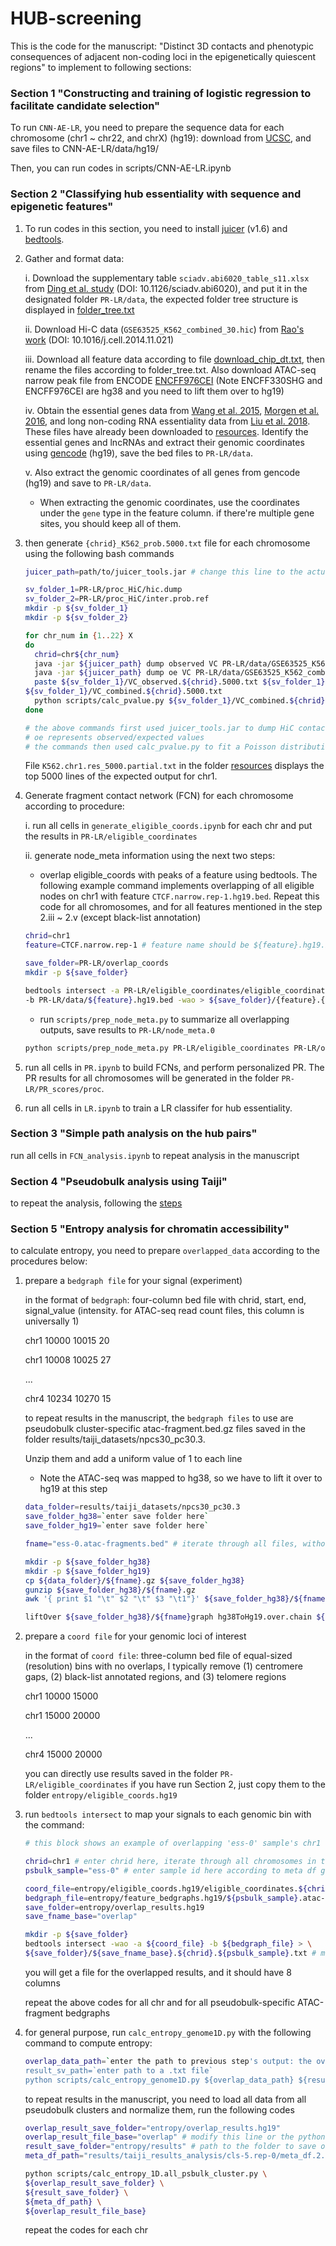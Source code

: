 # HUB-screening

This is the code for the manuscript: "Distinct 3D contacts and phenotypic consequences of adjacent non-coding loci in the epigenetically quiescent regions" to implement to following sections:

### Section 1 "Constructing and training of logistic regression to facilitate candidate selection"

To run `CNN-AE-LR`, you need to prepare the sequence data for each chromosome (chr1 ~ chr22, and chrX) (hg19): download from [UCSC](https://hgdownload.soe.ucsc.edu/goldenPath/hg19/chromosomes/), and save files to CNN-AE-LR/data/hg19/

Then, you can run codes in scripts/CNN-AE-LR.ipynb


### Section 2 "Classifying hub essentiality with sequence and epigenetic features"

1. To run codes in this section, you need to install [juicer](https://github.com/aidenlab/juicer) (v1.6) and [bedtools](https://bedtools.readthedocs.io/en/latest/index.html).

2. Gather and format data:
   
	i. Download the supplementary table `sciadv.abi6020_table_s11.xlsx` from [Ding et al. study](https://www.science.org/doi/10.1126/sciadv.abi6020) (DOI: 10.1126/sciadv.abi6020), and put it in the designated folder `PR-LR/data`, the expected folder tree structure is displayed in [folder_tree.txt](https://github.com/yyaoisgood2021/HUB-screening/blob/main/folder_tree.txt)
	
 	ii. Download Hi-C data (`GSE63525_K562_combined_30.hic`) from [Rao's work](https://www.cell.com/fulltext/S0092-8674(14)01497-4) (DOI: 10.1016/j.cell.2014.11.021)

	iii. Download all feature data according to file [download_chip_dt.txt](https://github.com/yyaoisgood2021/HUB-screening/blob/main/resources/download_chip_dt.txt), then rename the files according to folder_tree.txt. Also download ATAC-seq narrow peak file from ENCODE [ENCFF976CEI](https://www.encodeproject.org/files/ENCFF976CEI/) (Note ENCFF330SHG and ENCFF976CEI are hg38 and you need to lift them over to hg19)

	iv. Obtain the essential genes data from [Wang et al. 2015](https://www.science.org/doi/10.1126/science.aac7041), [Morgen et al. 2016](https://www.nature.com/articles/nbt.3567), and long non-coding RNA essentiality data from [Liu et al. 2018](https://www.nature.com/articles/nbt.4283). These files have already been downloaded to [resources](https://github.com/yyaoisgood2021/HUB-screening/tree/main/resources). Identify the essential genes and lncRNAs and extract their genomic coordinates using [gencode](https://www.gencodegenes.org/human/release_19.html) (hg19), save the bed files to `PR-LR/data`.

	v. Also extract the genomic coordinates of all genes from gencode (hg19) and save to `PR-LR/data`.

	* When extracting the genomic coordinates, use the coordinates under the `gene` type in the feature column. if there're multiple gene sites, you should keep all of them.

4. then generate `{chrid}_K562_prob.5000.txt` file for each chromosome using the following bash commands

   ```bash
   juicer_path=path/to/juicer_tools.jar # change this line to the actual path to juicer_tools.jar

   sv_folder_1=PR-LR/proc_HiC/hic.dump
   sv_folder_2=PR-LR/proc_HiC/inter.prob.ref
   mkdir -p ${sv_folder_1}
   mkdir -p ${sv_folder_2}

   for chr_num in {1..22} X
   do
     chrid=chr${chr_num}
     java -jar ${juicer_path} dump observed VC PR-LR/data/GSE63525_K562_combined_30.hic ${chrid} ${chrid} BP 5000 ${sv_folder_1}/VC_observed.${chrid}.5000.txt
     java -jar ${juicer_path} dump oe VC PR-LR/data/GSE63525_K562_combined_30.hic ${chrid} ${chrid} BP 5000 ${sv_folder_1}/VC_oe.${chrid}.5000.txt
     paste ${sv_folder_1}/VC_observed.${chrid}.5000.txt ${sv_folder_1}/VC_oe.${chrid}.5000.txt | awk '{print $1 "\t" $2 "\t" $3 "\t" $6 "\t" $3 / $6}' > 
   ${sv_folder_1}/VC_combined.${chrid}.5000.txt
     python scripts/calc_pvalue.py ${sv_folder_1}/VC_combined.${chrid}.5000.txt ${sv_folder_2}/${chrid}_K562_prob.5000.txt
   done

   # the above commands first used juicer_tools.jar to dump HiC contact map to {sv_folder_1}, using VC normalization, on a resolution of 5000, on each {chrid}
   # oe represents observed/expected values
   # the commands then used calc_pvalue.py to fit a Poisson distribution to derive a p-value for each interaction on each {chrid}
   ```
   File `K562.chr1.res_5000.partial.txt` in the folder [resources](https://github.com/yyaoisgood2021/HUB-screening/tree/main/resources) displays the top 5000 lines of the expected output for chr1.

5. Generate fragment contact network (FCN) for each chromosome according to procedure:

	i. run all cells in `generate_eligible_coords.ipynb` for each chr and put the results in `PR-LR/eligible_coordinates`

 	ii. generate node_meta information using the next two steps:

 	* overlap eligible_coords with peaks of a feature using bedtools. The following example command implements overlapping of all eligible nodes on chr1 with feature `CTCF.narrow.rep-1.hg19.bed`. Repeat this code for all chromosomes, and for all features mentioned in the step 2.iii ~ 2.v (except black-list annotation)

	```bash
	chrid=chr1
	feature=CTCF.narrow.rep-1 # feature name should be ${feature}.hg19.bed
	
	save_folder=PR-LR/overlap_coords
	mkdir -p ${save_folder}
	
	bedtools intersect -a PR-LR/eligible_coordinates/eligible_coordinates.${chrid}.hg19.bed \
	-b PR-LR/data/${feature}.hg19.bed -wao > ${save_folder}/{feature}.{chrid}.bed
	```

	* run `scripts/prep_node_meta.py` to summarize all overlapping outputs, save results to `PR-LR/node_meta.0`
	```bash
 	python scripts/prep_node_meta.py PR-LR/eligible_coordinates PR-LR/overlap_coords PR-LR/node_meta.0
 	```
 
6. run all cells in `PR.ipynb` to build FCNs, and perform personalized PR. The PR results for all chromosomes will be generated in the folder `PR-LR/PR_scores/proc`. 

7. run all cells in `LR.ipynb` to train a LR classifer for hub essentiality. 

### Section 3 "Simple path analysis on the hub pairs"

run all cells in `FCN_analysis.ipynb` to repeat analysis in the manuscript

### Section 4 "Pseudobulk analysis using Taiji"

to repeat the analysis, following the [steps](https://github.com/yyaoisgood2021/HUB-screening/blob/main/scripts/taiji)


### Section 5 "Entropy analysis for chromatin accessibility"

to calculate entropy, you need to prepare `overlapped_data` according to the procedures below: 

1. prepare a `bedgraph file` for your signal (experiment)

   in the format of `bedgraph`: four-column bed file with chrid, start, end, signal_value (intensity. for ATAC-seq read count files, this column is universally 1)
    
   chr1 10000 10015 20
   
   chr1 10008 10025 27

   ...

   chr4 10234 10270 15

   to repeat results in the manuscript, the `bedgraph files` to use are pseudobulk cluster-specific atac-fragment.bed.gz files saved in the folder results/taiji_datasets/npcs30_pc30.3.

   Unzip them and add a uniform value of 1 to each line

   * Note the ATAC-seq was mapped to hg38, so we have to lift it over to hg19 at this step

   ```bash
   data_folder=results/taiji_datasets/npcs30_pc30.3
   save_folder_hg38=`enter save folder here`
   save_folder_hg19=`enter save folder here`
   
   fname="ess-0.atac-fragments.bed" # iterate through all files, without gz suffix

   mkdir -p ${save_folder_hg38}
   mkdir -p ${save_folder_hg19}
   cp ${data_folder}/${fname}.gz ${save_folder_hg38}
   gunzip ${save_folder_hg38}/${fname}.gz
   awk '{ print $1 "\t" $2 "\t" $3 "\t1"}' ${save_folder_hg38}/${fname} > ${save_folder_hg38}/${fname}graph

   liftOver ${save_folder_hg38}/${fname}graph hg38ToHg19.over.chain ${save_folder_hg19}/${fname}graph $save_folder_hg19/${fname}.unMapped
   ```
   
2. prepare a `coord file` for your genomic loci of interest

   in the format of `coord file`: three-column bed file of equal-sized (resolution) bins with no overlaps, I typically remove (1) centromere gaps, (2) black-list annotated regions, and (3) telomere regions

   chr1 10000 15000 

   chr1 15000 20000 

   ...

   chr4 15000 20000

   you can directly use results saved in the folder `PR-LR/eligible_coordinates` if you have run Section 2, just copy them to the folder `entropy/eligible_coords.hg19`

3. run `bedtools intersect` to map your signals to each genomic bin with the command:
   ```bash
   # this block shows an example of overlapping 'ess-0' sample's chr1

   chrid=chr1 # enter chrid here, iterate through all chromosomes in the folder
   psbulk_sample="ess-0" # enter sample id here according to meta df generated in the Taiji part, iterate through all samples in the folder, skip WT
   
   coord_file=entropy/eligible_coords.hg19/eligible_coordinates.${chrid}.hg19.bed 
   bedgraph_file=entropy/feature_bedgraphs.hg19/${psbulk_sample}.atac-fragments.bedgraph 
   save_folder=entropy/overlap_results.hg19
   save_fname_base="overlap"

   mkdir -p ${save_folder}
   bedtools intersect -wao -a ${coord_file} -b ${bedgraph_file} > \
   ${save_folder}/${save_fname_base}.${chrid}.${psbulk_sample}.txt # make sure all coordinates are under the same assembly hg19
   ```

   you will get a file for the overlapped results, and it should have 8 columns

   repeat the above codes for all chr and for all pseudobulk-specific ATAC-fragment bedgraphs

4. for general purpose, run `calc_entropy_genome1D.py` with the following command to compute entropy:
   ```bash
   overlap_data_path=`enter the path to previous step's output: the overlapping results`
   result_sv_path=`enter path to a .txt file`
   python scripts/calc_entropy_genome1D.py ${overlap_data_path} ${result_sv_path}
   ```

   to repeat results in the manuscript, you need to load all data from all pseudobulk clusters and normalize them, run the following codes

   ```bash
   overlap_result_save_folder="entropy/overlap_results.hg19"
   overlap_result_file_base="overlap" # modify this line or the python code accordingly
   result_save_folder="entropy/results" # path to the folder to save output of this code
   meta_df_path="results/taiji_results_analysis/cls-5.rep-0/meta_df.2.txt" # modify this line according to your Taiji results

   python scripts/calc_entropy_1D.all_psbulk_cluster.py \
   ${overlap_result_save_folder} \
   ${result_save_folder} \
   ${meta_df_path} \
   ${overlap_result_file_base}
   ```
   repeat the codes for each chr
   





